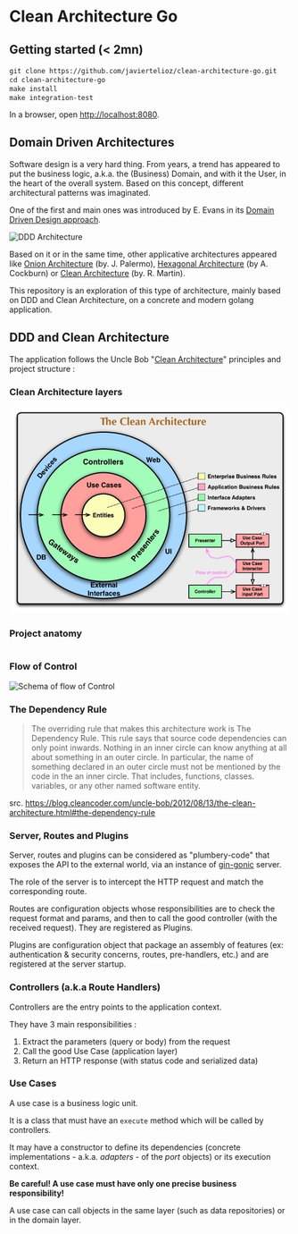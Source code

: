 # Clean Architecture Go


## Getting started (< 2mn)

```
git clone https://github.com/javiertelioz/clean-architecture-go.git
cd clean-architecture-go
make install
make integration-test
```

In a browser, open [http://localhost:8080](http://localhost:8080/).

## Domain Driven Architectures

Software design is a very hard thing. From years, a trend has appeared to put the business logic, a.k.a. the (Business) Domain, and with it the User, in the heart of the overall system. Based on this concept, different architectural patterns was imaginated.

One of the first and main ones was introduced by E. Evans in its [Domain Driven Design approach](http://dddsample.sourceforge.net/architecture.html).

![DDD Architecture](/docs/img/DDD_architecture.jpg)

Based on it or in the same time, other applicative architectures appeared like [Onion Architecture](https://jeffreypalermo.com/2008/07/the-onion-architecture-part-1/) (by. J. Palermo), [Hexagonal Architecture](https://alistair.cockburn.us/hexagonal-architecture/) (by A. Cockburn) or [Clean Architecture](https://8thlight.com/blog/uncle-bob/2012/08/13/the-clean-architecture.html) (by. R. Martin).

This repository is an exploration of this type of architecture, mainly based on DDD and Clean Architecture, on a concrete and modern golang application.

## DDD and Clean Architecture

The application follows the Uncle Bob "[Clean Architecture](https://8thlight.com/blog/uncle-bob/2012/08/13/the-clean-architecture.html)" principles and project structure :

### Clean Architecture layers

![Schema of flow of Clean Architecture](/docs/img/Uncle_Bob_Clean_Architecture.jpg)

### Project anatomy

```

```

### Flow of Control

![Schema of flow of Control](/docs/img/clean_architecture.svg)

### The Dependency Rule

> The overriding rule that makes this architecture work is The Dependency Rule. This rule says that source code dependencies can only point inwards. Nothing in an inner circle can know anything at all about something in an outer circle. In particular, the name of something declared in an outer circle must not be mentioned by the code in the an inner circle. That includes, functions, classes. variables, or any other named software entity.

src. https://blog.cleancoder.com/uncle-bob/2012/08/13/the-clean-architecture.html#the-dependency-rule

### Server, Routes and Plugins

Server, routes and plugins can be considered as "plumbery-code" that exposes the API to the external world, via an instance of [gin-gonic](https://gin-gonic.com/) server.

The role of the server is to intercept the HTTP request and match the corresponding route.

Routes are configuration objects whose responsibilities are to check the request format and params, and then to call the good controller (with the received request). They are registered as Plugins.

Plugins are configuration object that package an assembly of features (ex: authentication & security concerns, routes, pre-handlers, etc.) and are registered at the server startup.

### Controllers (a.k.a Route Handlers)

Controllers are the entry points to the application context.

They have 3 main responsibilities :

1. Extract the parameters (query or body) from the request
2. Call the good Use Case (application layer)
3. Return an HTTP response (with status code and serialized data)

### Use Cases

A use case is a business logic unit.

It is a class that must have an `execute` method which will be called by controllers.

It may have a constructor to define its dependencies (concrete implementations - a.k.a. _adapters_ - of the _port_ objects) or its execution context.

**Be careful! A use case must have only one precise business responsibility!**

A use case can call objects in the same layer (such as data repositories) or in the domain layer.
